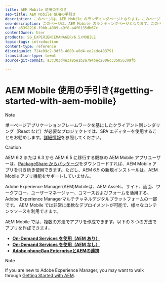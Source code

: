 ```yaml
---
title: AEM Mobile 使用の手引き
seo-title: AEM Mobile 使用の手引き
description: このページは、AEM Mobile のランディングページとなります。このページでは、アプリ作成の 3 つの異なる方法の概要について説明します。
seo-description: このページは、AEM Mobile のランディングページとなります。このページでは、アプリ作成の 3 つの異なる方法の概要について説明します。
uuid: a5398216-f9bb-4009-a9f8-a4f0135db67c
contentOwner: User
products: SG_EXPERIENCEMANAGER/6.5/MOBILE
topic-tags: introduction
content-type: reference
discoiquuid: 724e09c2-3df3-4080-a0d4-ee2ede483791
translation-type: tm+mt
source-git-commit: a3c303d4e3a85e1b2e794bec2006c335056309fb

---
```



# AEM Mobile 使用の手引き{#getting-started-with-aem-mobile}

>[!NOTE]
>
>単一ページアプリケーションフレームワークを基にしたクライアント側レンダリング（React など）が必要なプロジェクトでは、SPA エディターを使用することをお勧めします。[詳細情報](/help/sites-developing/spa-overview.md)を参照してください。

>[!CAUTION]
>
>AEM 6.2 または 6.3 から AEM 6.5 に移行する既存の AEM Mobile アプリユーザーは、[PackageShare からパッケージ](https://www.adobeaemcloud.com/content/marketplace/marketplaceProxy.html?packagePath=/content/companies/public/adobe/packages/cq640/compatpack/aem-mobile-package)をダウンロードすれば、AEM Mobile アプリを引き続き使用できます。ただし、AEM 6.5 の新規インストールは、AEM Mobile アプリ機能をサポートしていません。

Adobe Experience Manager(AEM)Mobileは、AEM Assets、サイト、画面、ワークフロー、ユーザーマネージャー、コマースおよびフォームを活用する、Adobe Experience Managerマルチチャネルデジタルプラットフォームの一部です。 AEM Mobile では非常に柔軟なデプロイメントが可能で、様々なコンテンツソースを利用できます。

AEM Mobile では、複数の方法でアプリを作成できます。以下の 3 つの方法でアプリを作成できます。

* **[On-Demand Services を使用（AEM あり）](/help/mobile/getting-started-aem-mobile-on-demand.md)**
* **[On-Demand Services を使用（AEM なし）](https://helpx.adobe.com/digital-publishing-solution/topics.html)**
* **[Adobe phoneGap EnterpriseとAEMの連携](/help/mobile/getting-started-aem-mobile-phonegap.md)**

>[!NOTE]
>
>If you are new to Adobe Experience Manager, you may want to walk through [Getting Started with AEM](/help/sites-deploying/deploy.md).
